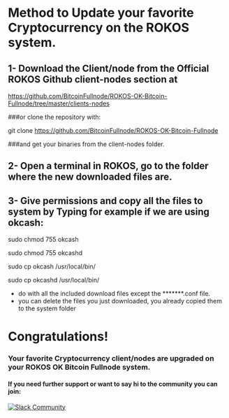 # Method to Update your favorite Cryptocurrency on the ROKOS system.

## 1- Download the Client/node from the Official ROKOS Github client-nodes section at

https://github.com/BitcoinFullnode/ROKOS-OK-Bitcoin-Fullnode/tree/master/clients-nodes

###or clone the repository with:

git clone https://github.com/BitcoinFullnode/ROKOS-OK-Bitcoin-Fullnode

###and get your binaries from the client-nodes folder.

## 2- Open a terminal in ROKOS, go to the folder where the new downloaded files are.

## 3- Give permissions and copy all the files to system by Typing for example if we are using okcash:

sudo chmod 755 okcash

sudo chmod 755 okcashd

sudo cp okcash /usr/local/bin/

sudo cp okcashd /usr/local/bin/

* do with all the included download files except the *******.conf file.
* you can delete the files you just downloaded, you already copied them to the system folder

# Congratulations!
### Your favorite Cryptocurrency client/nodes are upgraded on your ROKOS OK Bitcoin Fullnode system.

#### If you need further support or want to say hi to the community you can join:
[![Slack Community](https://img.shields.io/badge/slack-okrokos-blue.svg)](https://okcash.herokuapp.com)
